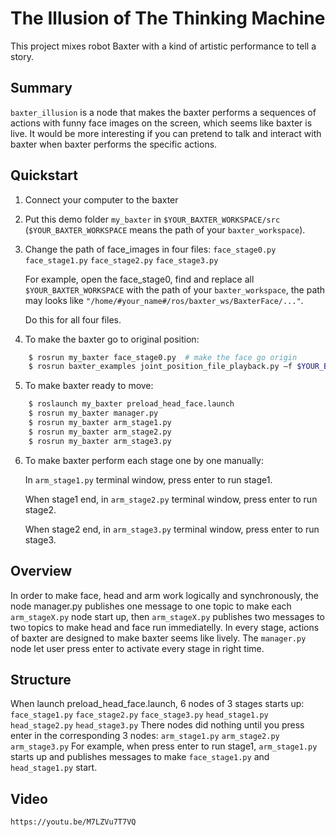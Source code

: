 # The Illusion of The Thinking Machine
This project mixes robot Baxter with a kind of artistic performance to tell a story.

##  Summary
`baxter_illusion` is a node that makes the baxter performs a sequences of actions with funny face images on the screen, which seems like baxter is live. It would be more interesting if you can pretend to talk and interact with baxter when baxter performs the specific actions.

##  Quickstart
1. Connect your computer to the baxter
2. Put this demo folder `my_baxter` in `$YOUR_BAXTER_WORKSPACE/src` (`$YOUR_BAXTER_WORKSPACE` means the path of your `baxter_workspace`).
3. Change the path of face_images in four files:
	`face_stage0.py`
	`face_stage1.py`
	`face_stage2.py`
	`face_stage3.py`

	For example, open the face_stage0, find and replace all `$YOUR_BAXTER_WORKSPACE` with the path of your `baxter_workspace`, the path may looks like `"/home/#your_name#/ros/baxter_ws/BaxterFace/..."`.

	Do this for all four files.
	
4. To make the baxter go to original position:
```bash
	$ rosrun my_baxter face_stage0.py  # make the face go origin
	$ rosrun baxter_examples joint_position_file_playback.py –f $YOUR_BAXTER_WORKSPACE/src/my_baxter/arm_stage0  # make two arms go origin
```

5. To make baxter ready to move:
```bash
	$ roslaunch my_baxter preload_head_face.launch
	$ rosrun my_baxter manager.py
	$ rosrun my_baxter arm_stage1.py
	$ rosrun my_baxter arm_stage2.py
	$ rosrun my_baxter arm_stage3.py
```

6. To make baxter perform each stage one by one manually:

	In `arm_stage1.py` terminal window, press enter to run stage1.
	
	When stage1 end, in `arm_stage2.py` terminal window, press enter to run stage2.
	
	When stage2 end, in `arm_stage3.py` terminal window, press enter to run stage3.

##  Overview
In order to make face, head and arm work logically and synchronously, the node manager.py publishes one message to one topic to make each `arm_stageX.py` node start up, then `arm_stageX.py` publishes two messages to two topics to make head and face run immediatelly. In every stage, actions of baxter are designed to make baxter seems like lively. The `manager.py` node let user press enter to activate every stage in right time.

##  Structure
When launch preload_head_face.launch, 6 nodes of 3 stages starts up:
	`face_stage1.py`
	`face_stage2.py`
	`face_stage3.py`
	`head_stage1.py`
	`head_stage2.py`
	`head_stage3.py`
There nodes did nothing until you press enter in the corresponding 3 nodes:
	`arm_stage1.py`
	`arm_stage2.py`
	`arm_stage3.py`
For example, when press enter to run stage1, `arm_stage1.py` starts up and publishes messages to make `face_stage1.py` and `head_stage1.py` start.

##  Video
	https://youtu.be/M7LZVu7T7VQ


